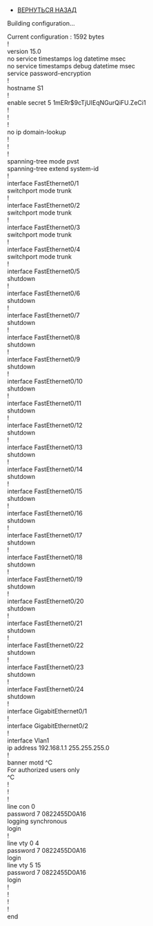 - [ВЕРНУТЬСЯ НАЗАД](https://github.com/Art1shock/otus-networks/tree/main/labs/lab06)

Building configuration...  
  
Current configuration : 1592 bytes  
!  
version 15.0  
no service timestamps log datetime msec  
no service timestamps debug datetime msec  
service password-encryption  
!  
hostname S1  
!  
enable secret 5 $1$mERr$9cTjUIEqNGurQiFU.ZeCi1  
!  
!  
!  
no ip domain-lookup  
!  
!  
!  
spanning-tree mode pvst  
spanning-tree extend system-id  
!  
interface FastEthernet0/1  
 switchport mode trunk  
!  
interface FastEthernet0/2  
 switchport mode trunk  
!  
interface FastEthernet0/3  
 switchport mode trunk  
!  
interface FastEthernet0/4  
 switchport mode trunk  
!  
interface FastEthernet0/5  
 shutdown  
!  
interface FastEthernet0/6  
 shutdown  
!  
interface FastEthernet0/7  
 shutdown  
!  
interface FastEthernet0/8  
 shutdown  
!  
interface FastEthernet0/9  
 shutdown  
!  
interface FastEthernet0/10  
 shutdown  
!  
interface FastEthernet0/11  
 shutdown  
!  
interface FastEthernet0/12  
 shutdown  
!  
interface FastEthernet0/13  
 shutdown  
!  
interface FastEthernet0/14  
 shutdown  
!  
interface FastEthernet0/15  
 shutdown  
!  
interface FastEthernet0/16  
 shutdown  
!  
interface FastEthernet0/17  
 shutdown  
!  
interface FastEthernet0/18  
 shutdown  
!  
interface FastEthernet0/19  
 shutdown  
!  
interface FastEthernet0/20  
 shutdown  
!  
interface FastEthernet0/21  
 shutdown  
!  
interface FastEthernet0/22    
 shutdown  
!  
interface FastEthernet0/23  
 shutdown  
!  
interface FastEthernet0/24  
 shutdown  
!  
interface GigabitEthernet0/1  
!  
interface GigabitEthernet0/2  
!  
interface Vlan1  
 ip address 192.168.1.1 255.255.255.0  
!  
banner motd ^C  
For authorized users only  
^C  
!  
!  
!  
line con 0  
 password 7 0822455D0A16  
 logging synchronous  
 login  
!  
line vty 0 4  
 password 7 0822455D0A16  
 login  
line vty 5 15  
 password 7 0822455D0A16  
 login  
!  
!  
!  
!  
end  
